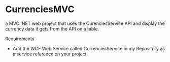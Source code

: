 # CurrenciesMVC
a MVC .NET web project that uses the CurenciesService API and display the currency data it gets from the API on a table.


Requirements
- Add the WCF Web Service called CurrenciesService in my Repository as a service reference on your project.
